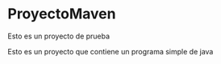 # ProyectoMaven
Esto es un proyecto de prueba

Esto es un proyecto que contiene un programa simple de java
